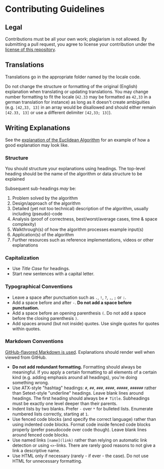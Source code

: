 # Contributing Guidelines

## Legal

Contributions must be all your own work; plagiarism is not allowed.
By submitting a pull request, you agree to license your contribution
under the [license of this repository](https://github.com/TheAlgorithms/Algorithms-Explanation/blob/master/LICENSE.md).

## Translations

Translations go in the appropriate folder named by the locale code.

Do not change the structure or formatting of the original (English) explanation when translating or updating translations.
You may change number formatting to fit the locale
(`42.33` may be formatted as `42,33` in a german translation for instance)
as long as it doesn't create ambiguities
(e.g. `[42,33, 13]` in an array would be disallowed and should either remain `[42.33, 13]` or use a different delimiter `[42,33; 13]`).

## Writing Explanations

See the [explanation of the Euclidean Algorithm](en/Basic%20Math/Euclidean%20algorithm.md)
for an example of how a good explanation may look like.

### Structure

You should structure your explanations using headings.
The top-level heading should be the name of the algorithm or data structure to be explained

Subsequent sub-headings *may* be:

1. Problem solved by the algorithm
2. Design/approach of the algorithm
3. Detailed (yet not too technical) description of the algorithm, usually including (pseudo)-code
4. Analysis (proof of correctness, best/worst/average cases, time & space complexity)
5. Walkthrough(s) of how the algorithm processes example input(s)
6. Application(s) of the algorithm
7. Further resources such as reference implementations, videos or other explanations

### Capitalization

- Use *Title Case* for headings.
- Start new sentences with a capital letter.

### Typographical Conventions

- Leave a space after punctuation such as `.`, `!`, `?`, `,`, `;` or `:`.
- Add a space before and after `-`. **Do not add a space before punctuation.**
- Add a space before an opening parenthesis `(`. Do not add a space before the closing parenthesis `)`.
- Add spaces around (but not inside) quotes. Use single quotes for quotes within quotes.

### Markdown Conventions

[GitHub-flavored Markdown is used](https://github.github.com/gfm/). Explanations should render well when viewed from GitHub.

- **Do not add redundant formatting.** Formatting should always be meaningful.
  If you apply a certain formatting to all elements of a certain kind (e.g. adding emphasis around all headings), you're doing something wrong.
- Use ATX-style "hashtag" headings: `#`, `##`, `###`, `####`, `#####`, `######` rather than Setext-style "underline" headings.
  Leave blank lines around headings. The first heading should always be `# Title`. Subheadings must be exactly one level deeper than their parents.
- Indent lists by two blanks. Prefer `-` over `*` for bulleted lists. Enumerate numbered lists correctly, starting at `1`.
- Use fenced code blocks (and specify the correct language) rather than using indented code blocks.
  Format code inside fenced code blocks properly (prefer pseudocode over code though). Leave blank lines around fenced code blocks.
- Use named links `[name](link)` rather than relying on automatic link detection or using `<>`-links.
  There are rarely good reasons to not give a link a descriptive name.
- Use HTML only if necessary (rarely - if ever - the case). Do not use HTML for unnecessary formatting.
